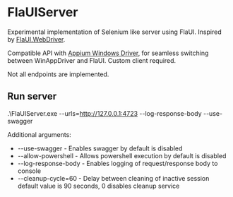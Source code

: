 # FlaUIServer

Experimental implementation of Selenium like server using FlaUI. Inspired by [FlaUI.WebDriver](https://github.com/FlaUI/FlaUI.WebDriver).

Compatible API with [Appium Windows Driver](https://github.com/appium/appium-windows-driver), for seamless switching between WinAppDriver and FlaUI. Custom client required.

Not all endpoints are implemented.

## Run server

.\FlaUIServer.exe --urls=http://127.0.0.1:4723 --log-response-body --use-swagger

Additional arguments:

* --use-swagger - Enables swagger by default is disabled
* --allow-powershell - Allows powershell execution by default is disabled
* --log-response-body - Enables logging of request/response body to console
* --cleanup-cycle=60 - Delay between cleaning of inactive session default value is 90 seconds, 0 disables cleanup service
